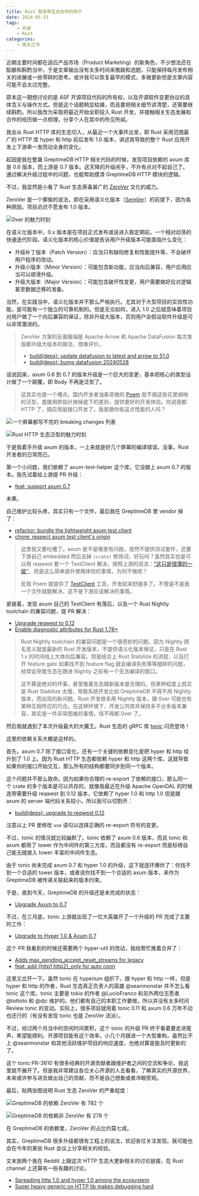 ```yaml
---
title: Rust 程序库生态合作的例子
date: 2024-05-31
tags:
    - 开源
    - Rust
categories:
    - 夜天之书
---
```


近期主要时间都在适应产品市场（Product Marketing）的新角色，不少想法还在酝酿和斟酌当中，于是文章输出没有太多时间来推敲和选题，只能保持每月发布相关的进展或一些零碎的思考。或许我可以恢复最早的模式，多做更新但是文章内容可能不会太过完整。

原本这一期想讨论的是 ASF 开源项目代码的所有权，以及开源软件变更协议的具体含义与操作方式。但是这个话题稍显枯燥，而且要把相关细节讲清楚，还需要继续斟酌。所以我改为采取把最近开始全职投入 Rust 开发，并接触相关生态发展和合作的经历做一点梳理，分享个人在其中的所见所闻。

我会从 Rust HTTP 库的生态切入，从最近一个大事件出发，即 Rust 采用范围最广的 HTTP 库 hyper 和 http 前后发布 1.0 版本，讲述其导致的整个 Rust 应用开发上下游牵一发而动全身的变化。

<!-- more -->

起因是我在整蛊 GreptimeDB HTTP 相关代码的时候，发现项目依赖的 axum 库是 0.6 版本，而上游是 0.7 版本。这天降的升级闲手，不升有点对不起自己了。通过解决升级过程中的问题，也能帮助摸清 GreptimeDB HTTP 模块的逻辑。

不过，我显然是小看了 Rust 生态荼毒甚广的 [ZeroVer](https://0ver.org/) 文化的威力。

ZeroVer 是一个揶揄的说法，即在采用语义化版本（[SemVer](https://semver.org/)）的前提下，因为各种原因，项目迟迟不愿发布 1.0 版本。

![0ver 的魅力时刻](zerover.png)

在语义化版本中，0.x 版本是在项目正式发布或说进入稳定期前，一个相对动荡的快速迭代阶段。语义化版本的核心价值是告诉用户升级版本可能面临什么变化：

* 升级补丁版本（Patch Version）：应当只有缺陷修复和性能提升等，不会破坏用户程序的改动。
* 升级小版本（Minor Version）：可能包含新功能，应当向后兼容，用户应用应当可以顺滑升级。
* 升级大版本（Major Version）：可能包含破坏性变更，用户需要做好应对逻辑甚至数据迁移的准备。

当然，在实践当中，语义化版本并不那么严格执行。尤其对于大型项目的实验性功能，是可能有一个独立的可靠机制的。但是无论如何，进入 1.0 之后就意味着项目对用户做了一个向后兼容的保证，除非升级大版本，否则用户会假设软件升级是可以非常激进的。

> ZeroVer 方案的反面极端是 Apache Arrow 和 Apache DataFusion 每次发版都升级大版本的做法，很难评价。
>
> * [build(deps): update datafusion to latest and arrow to 51.0](https://github.com/GreptimeTeam/greptimedb/pull/3661)
> * [build(deps): bump datafusion 20240528](https://github.com/GreptimeTeam/greptimedb/pull/4061)

话说回来，axum 0.6 到 0.7 的版本升级是一个巨大的变更，基本把核心的类型设计做了一个颠覆，即 Body 不再是泛型了。

> 这其实也是一个槽点。国内开发者油条哥做的 [Poem](https://docs.rs/poem/latest/poem/) 就不搞这些花里胡哨的泛型，直接用胖指针抹掉底下的差别，提供更好的开发体验。你说我都 HTTP 了，搞应用层接口开发了，我是跟你抠这点性能的人吗？

![一个屏幕都写不完的 breaking changes 列表](axum07.png)

![Rust HTTP 生态泛型的魅力时刻](tower-generic.png)

于是我着手升级 axum 的版本，一上来就是好几个屏幕的编译错误。没事，Rust 开发者的日常而已。

第一个小问题，我们依赖了 axum-test-helper 这个库，它没跟上 axum 0.7 的版本。我先试着给上游提 PR 升级：

* [feat: support axum 0.7](https://github.com/cloudwalk/axum-test-helper/pull/29)

未果。

自己维护比较头疼，其实只有一个文件，最后我在 GreptimeDB 里 vendor 掉了：

* [refactor: bundle the lightweight axum test client](https://github.com/GreptimeTeam/greptimedb/pull/3669)
* [chore: respect axum test client's origin](https://github.com/GreptimeTeam/greptimedb/pull/3805)

> 这里我又要吐槽了。axum 是不是哪里有问题，居然不提供测试套件，还要下游自己 embedded 然后去掉 `(crate)` 修饰词，好玩吗？虽然其实也是可以用 reqwest 套一个 TestClient 解决，按照上游的说法：[“这只是很薄的一层”](https://github.com/tokio-rs/axum/issues/1146)，但是这么简单提升使用体验的事情，为何不做呢？
>
> 反观 Poem 就提供了 [TestClient](https://docs.rs/poem/latest/poem/test/struct.TestClient.html) 工具，开发起来舒服多了。不管是不是我一个文件就能解决，这不是下游应该解决的事情。

紧接着，发现 axum 自己的 TestClient 有落后，以及一个 Rust Nightly toolchain 的兼容问题，提 PR 解决：

* [Upgrade reqwest to 0.12](https://github.com/tokio-rs/axum/pull/2688)
* [Enable diagnostic attributes for Rust 1.78+](https://github.com/tokio-rs/axum/pull/2693)

> Rust Nightly toolchain 的兼容问题是一个很奇妙的问题。因为 Nightly 顾名思义就是最新的 Rust 开发版本，不提供语义化版本保证，只是在 Rust 1.x 的时间线上大体向后兼容。但是结合上 Rust Stabilize 的流程，以及打开 feature gate 如果找不到 feature flag 就会编译失败等等细碎的问题，经常会导致生态在跟进 Nightly 之前有一个无法编译的窗口。
> 
> 这不算是绝对的坏事，甚至推着生态跟新版本是合理的。但某种程度上其实是 Rust Stabilize 太慢，导致系统开发比如 GreptimeDB 不得不用 Nightly 版本，而出现的新问题。Rust 开发很多用 Nightly 版本，跟 0ver 可能也有某种互相呼应的巧合。在这种环境下，开发公共库并保持多平台多版本兼容，其实是一件非常困难的事情，怪不得都 0ver 了。

然后我就遇到了本次升级最大的大魔王。Rust 生态的 gRPC 库 [tonic](https://github.com/hyperium/tonic) 闪亮登场！

这里的依赖关系大概是这样的。

首先，axum 0.7 除了接口变化，还有一个关键的依赖变化是把 hyper 和 http 给升到了 1.0 上。因为 Rust HTTP 生态都依赖 hyper 和 http 这两个库，这就导致如果你的接口开始交互，那么所有的结构都要同步到同一个版本。

这个问题并不那么致命。因为如果你合理的 re-export 了依赖的接口，那么同一个 crate 的多个版本是可以共存的，就像我最近在升级 Apache OpenDAL 的时候连带需要升级 reqwest 到 0.12 版本，它依赖了 hyper 1.0 和 http 1.0 但是跟 axum 的 server 端代码关系较小，所以我可以切割开：

* [build(deps): upgrade to reqwest 0.12](https://github.com/GreptimeTeam/greptimedb/pull/4037/commits/ad0793b48cb0ac19fbd7c52be215140d96ca6eb5)

注意以上 PR 里修改 `use` 语句以选择正确的 re-export 符号的变更。

不过，tonic 的情况就比较幽默了。tonic 依赖了 axum 0.6 版本，而且 tonic 和 axum 都用了 tower 作为中间件的第三方库，而且都没有 re-export 而是标榜自己能无缝接入 tower 丰富的中间件生态。

由于 tonic 尚未完成 axum 0.7 和 hyper 1.0 的升级，这下就连环爆炸了：你找不到一个合适的 tower 版本，或者说你找不到一个合适的 axum 版本，来作为 GreptimeDB 被传递关联起来的版本约束。

于是，直到今天，GreptimeDB 的升级还是未完成的状态：

* [Upgrade Axum to 0.7](https://github.com/GreptimeTeam/greptimedb/issues/3610)

不过，在三月底，tonic 上游就出现了一位大英雄开了一个升级的 PR 完成了主要的工作：

* [Upgrade to Hyper 1.0 & Axum 0.7](https://github.com/hyperium/tonic/pull/1670)

这个 PR 我看到的时候还需要两个 hyper-util 的改动，我给帮忙推着合并了：

* [Adds max_pending_accept_reset_streams for legacy](https://github.com/hyperium/hyper-util/pull/102)
* [feat: add {http1,http2}_only for auto conn](https://github.com/hyperium/hyper-util/pull/111)

这里又岔开一下。虽然 tonic 在 hyperium 组织下，跟 hyper 和 http 一样，但是 hyper 和 http 的作者，Rust 生态真正负责人的英雄 @seanmonstar 并不怎么看 tonic 这个库。tonic 主要是 tokio 的作者 @LucioFranco 和另外两位志愿者 @tottoto 和 @djc 维护的。他们都有自己的本职工作要做，所以并没有太多时间 Review tonic 的变动。实际上，很多项目就用着 tonic 0.11 和 axum 0.6 万年不动也还行的（有没有发现 tonic 也是 ZeroVer 流派）。

不过，经过两个月当中的空闲时间累积，这个 tonic 的升级 PR 终于看着要走进尾声，希望能顺利。开源项目能有这个效率，小几个月跟进一个大型重构，虽然比不上 @seanmonstar 和其他活跃维护项目的响应速度，也绝对算是能及时更新的了。

这个 tonic PR-3610 有很多经典的开源贡献者跟维护者之间的交流和争论，我这里就不展开了。但是我非常建议各位关心开源的人去看看，了解真实的开源世界，未来或许参与进去做出自己的贡献，而不是自己想象或者冷眼旁观。

最后，贴两张图说明 Rust 生态 ZeroVer 的严重程度：

![GreptimeDB 的依赖 ZeroVer 有 782 个](greptimedb-zerover.png)

![GreptimeDB 的依赖非 ZeroVer 有 278 个](greptimedb-zerover.png)

在 GreptimeDB 的依赖里，ZeroVer 的占比约莫七成。

其实，GreptimeDB 很多升级都很有工程上的说法，欢迎各位关注发现。我可能也会在今年的某些 Rust 会议上分享相关的经验。

文末放两个我在 Reddit 上跟这次 HTTP 生态大更新相关的讨论链接，在 Rust channel 上还算有一些有趣的讨论。

* [Spreading http 1.0 and hyper 1.0 among the ecosystem](https://www.reddit.com/r/rust/comments/1bqfjbo/spreading_http_10_and_hyper_10_among_the_ecosystem/)
* [Super heavy generic on HTTP lib makes debugging hard](https://www.reddit.com/r/rust/comments/1czi4g4/super_heavy_generic_on_http_lib_makes_debugging/)
